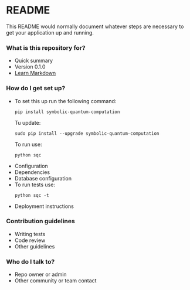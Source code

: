 # README #

This README would normally document whatever steps are necessary to get your application up and running.

### What is this repository for? ###

* Quick summary
* Version 0.1.0
* [Learn Markdown](https://bitbucket.org/tutorials/markdowndemo)

### How do I get set up? ###

* To set this up run the following command:
    ```shell
    pip install symbolic-quantum-computation
    ```
    Tu update:
    ```shell
    sudo pip install --upgrade symbolic-quantum-computation
    ```
    To run use:
    ```shell
    python sqc
    ```
* Configuration
* Dependencies
* Database configuration
* To run tests use:
    ```shell
    python sqc -t
    ```
* Deployment instructions

### Contribution guidelines ###

* Writing tests
* Code review
* Other guidelines

### Who do I talk to? ###

* Repo owner or admin
* Other community or team contact